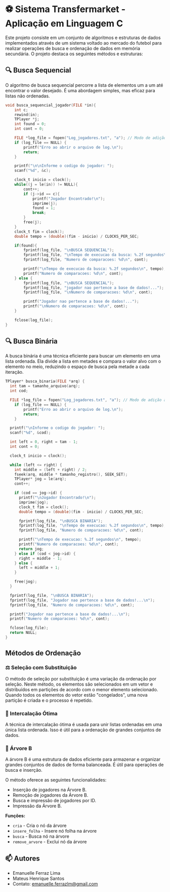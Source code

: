 # ⚽ Sistema Transfermarket - Aplicação em Linguagem C

Este projeto consiste em um conjunto de algoritmos e estruturas de dados implementados através de um sistema voltado ao mercado do futebol para realizar operações de busca e ordenação de dados em memória secundária. O projeto destaca os seguintes métodos e estruturas:

## 🔍 Busca Sequencial

O algoritmo de busca sequencial percorre a lista de elementos um a um até encontrar o valor desejado. É uma abordagem simples, mas eficaz para listas não ordenadas.
```c
void busca_sequencial_jogador(FILE *in){
    int c;
    rewind(in);
    TPlayer *j;
    int found = 0;
    int cont = 0;

    FILE *log_file = fopen("Log_jogadores.txt", "a"); // Modo de adição ao invés de escrita
    if (log_file == NULL) {
        printf("Erro ao abrir o arquivo de log.\n");
        return;
    }

    printf("\n\nInforme o codigo do jogador: ");
    scanf("%d", &c);

    clock_t inicio = clock();
    while((j = le(in)) != NULL){
        cont++;
        if (j->id == c){
            printf("Jogador Encontrado!\n");
            imprime(j);
            found = 1;
            break;
        }
        free(j);
    }
    clock_t fim = clock();
    double tempo = (double)(fim - inicio) / CLOCKS_PER_SEC;

    if(found){
        fprintf(log_file, "\nBUSCA SEQUENCIAL");
        fprintf(log_file, "\nTempo de execucao da busca: %.2f segundos\n", tempo);
        fprintf(log_file, "Numero de comparacoes: %d\n", cont);

        printf("\nTempo de execucao da busca: %.2f segundos\n", tempo);
        printf("Numero de comparacoes: %d\n", cont);
    } else {
        fprintf(log_file, "\nBUSCA SEQUENCIAL");
        fprintf(log_file, "jogador nao pertence a base de dados!...");
        fprintf(log_file, "\nNumero de comparacoes: %d\n", cont);

        printf("Jogador nao pertence a base de dados!...");
        printf("\nNumero de comparacoes: %d\n", cont);
    }

    fclose(log_file);
}
```
## 🔍 Busca Binária

A busca binária é uma técnica eficiente para buscar um elemento em uma lista ordenada. Ela divide a lista em metades e compara o valor alvo com o elemento no meio, reduzindo o espaço de busca pela metade a cada iteração.

```c
TPlayer* busca_binaria(FILE *arq) {
  int tam = tamanho_arquivo(arq);
  int cod;

  FILE *log_file = fopen("Log_jogadores.txt", "a"); // Modo de adição ao invés de escrita
    if (log_file == NULL) {
        printf("Erro ao abrir o arquivo de log.\n");
        return;
    }

  printf("\nInforme o codigo do jogador: ");
  scanf("%d", &cod);

  int left = 0, right = tam - 1;
  int cont = 0;

  clock_t inicio = clock();

  while (left <= right) {
    int middle = (left + right) / 2;
    fseek(arq, middle * tamanho_registro(), SEEK_SET);
    TPlayer* jog = le(arq);
    cont++;

    if (cod == jog->id) {
      printf("\nJogador Encontrado!\n");
      imprime(jog);
      clock_t fim = clock();
      double tempo = (double)(fim - inicio) / CLOCKS_PER_SEC;

      fprintf(log_file, "\nBUSCA BINARIA");
      fprintf(log_file, "\nTempo de execucao: %.2f segundos\n", tempo);
      fprintf(log_file, "Numero de comparacoes: %d\n", cont);

      printf("\nTempo de execucao: %.2f segundos\n", tempo);
      printf("Numero de comparacoes: %d\n", cont);
      return jog;
    } else if (cod < jog->id) {
      right = middle - 1;
    } else {
      left = middle + 1;
    }

    free(jog);
  }

  fprintf(log_file, "\nBUSCA BINARIA");
  fprintf(log_file, "Jogador nao pertence a base de dados!...\n");
  fprintf(log_file, "Numero de comparacoes: %d\n", cont);

  printf("Jogador nao pertence a base de dados!...\n");
  printf("Numero de comparacoes: %d\n", cont);

  fclose(log_file);
  return NULL;
}
```
## Métodos de Ordenação

### ⚖️ Seleção com Substituição

O método de seleção por substituição é uma variação da ordenação por seleção. Neste método, os elementos são selecionados em um vetor e distribuídos em partições de acordo com o menor elemento selecionado. Quando todos os elementos do vetor estão "congelados", uma nova partição é criada e o processo é repetido.

### 🧾 Intercalação Ótima

A técnica de intercalação ótima é usada para unir listas ordenadas em uma única lista ordenada. Isso é útil para a ordenação de grandes conjuntos de dados.

### 🌳 Árvore B

A árvore B é uma estrutura de dados eficiente para armazenar e organizar grandes conjuntos de dados de forma balanceada. É útil para operações de busca e inserção.

O método oferece as seguintes funcionalidades:

- Inserção de jogadores na Árvore B.
- Remoção de jogadores da Árvore B.
- Busca e impressão de jogadores por ID.
- Impressão da Árvore B.

**Funções:**
- `cria` - Cria o nó da árvore
- `insere_folha` - Insere nó folha na árvore
- `busca` - Busca nó na árvore
- `remove_arvore` - Exclui nó da árvore

## 📫 Autores
- Emanuelle Ferraz Lima
- Mateus Henrique Santos
- Contato: emanuelle.ferrazlm@gmail.com

